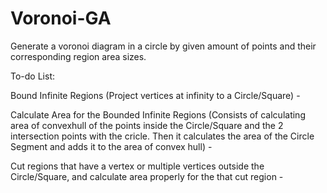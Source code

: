 # Voronoi-GA
Generate a voronoi diagram in a circle by given amount of points and their corresponding region area sizes.


To-do List:


Bound Infinite Regions (Project vertices at infinity to a Circle/Square) - 


Calculate Area for the Bounded Infinite Regions (Consists of calculating area of convexhull of the points inside the Circle/Square and the 2 intersection points with the cricle. Then it calculates the area of the Circle Segment and adds it to the area of convex hull) - 


Cut regions that have a vertex or multiple vertices outside the Circle/Square, and calculate area properly for the that cut region -
